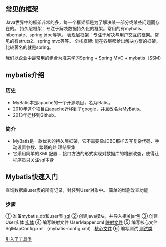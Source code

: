 ## 常见的框架
Java世界中的框架非常的多，每一个框架都是为了解决某一部分或某些问题而存在的。
持久层框架：专注于解决数据持久化的框架。常用的有mybatis、hibernate、spring jdbc等等。
表现层框架：专注于解决与用户交互的框架。常见的有struts2、spring mvc等等。
全栈框架: 能在各层都给出解决方案的框架。比较著名的就是spring。

我们以企业中最常用的组合为准来学习Spring + Spring MVC + mybatis（SSM）

## mybatis介绍
### 历史
+ MyBatis本是apache的一个开源项目，名为iBatis。
+ 2010年这个项目由apache迁移到了google，并且改名为MyBatis。
+ 2013年迁移到Github。
### 简介
+ MyBatis是一款优秀的持久层框架，它不需要像JDBC那样去写复杂代码、手动设置参数、繁琐的处
理结果集
+ 它采用简单的XML配置 + 接口方法的形式实现对数据库的增删改查，使得让程序员只关注sql本身
## Mybatis快速入门
查询数据库user表的所有记录，封装到User对象中。
简单的增删改查功能
### 步骤
① 准备mybatis_db和user表
[sql](./mybatis_db.sql)
② 创建java模块，并导入相关jar包
③ 创建User实体
[实体](./src/cn/com/mryhl/domain/User.java)
④ 编写映射文件 UserMapper.xml
[映射文件](./src/cn/com/mryhl/mapper/UserMapper.xml)
⑤ 编写核心文件 SqlMapConfig.xml （mybatis-config.xml）
[核心文件](./src/SqlMapConfig.xml)
⑥ 编写测试
[测试类](src/cn/com/mryhl/service/UserMapperTest.java)

[引入了工具类](./src/cn/com/mryhl/util/MyBatisUtils.java)